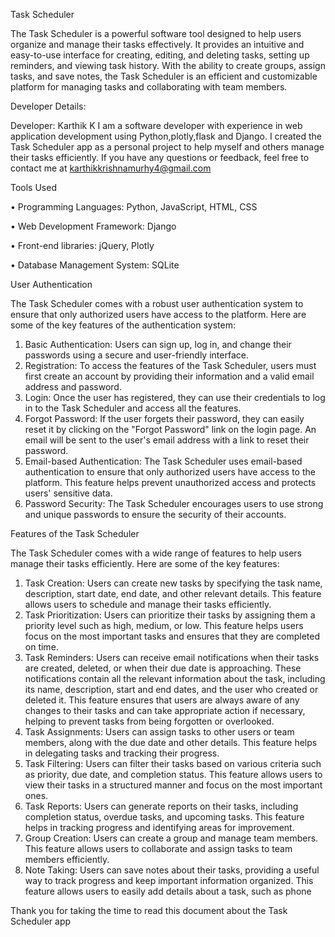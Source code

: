 Task Scheduler

  The Task Scheduler is a powerful software tool designed to help users organize and manage their tasks effectively. It provides an intuitive and easy-to-use interface for creating, editing, and deleting tasks, setting up reminders, and viewing task history. With the ability to create groups, assign tasks, and save notes, the Task Scheduler is an efficient and customizable platform for managing tasks and collaborating with team members.

Developer Details:

Developer: Karthik K
  I am a software developer with experience in web application development using Python,plotly,flask and Django. I created the Task Scheduler app as a personal project to help myself and others manage their tasks efficiently. If you have any questions or feedback, feel free to contact me at karthikkrishnamurhy4@gmail.com

Tools Used

•	Programming Languages: Python, JavaScript, HTML, CSS

•	Web Development Framework: Django

•	Front-end libraries: jQuery, Plotly

•	Database Management System: SQLite


User Authentication

  The Task Scheduler comes with a robust user authentication system to ensure that only authorized users have access to the platform. Here are some of the key features of the authentication system:

1.	Basic Authentication: Users can sign up, log in, and change their passwords using a secure and user-friendly interface.
2.	Registration: To access the features of the Task Scheduler, users must first create an account by providing their information and a valid email address and password.
3.	Login: Once the user has registered, they can use their credentials to log in to the Task Scheduler and access all the features.
4.	Forgot Password: If the user forgets their password, they can easily reset it by clicking on the "Forgot Password" link on the login page. An email will be sent to the user's email address with a link to reset their password.
5.	Email-based Authentication: The Task Scheduler uses email-based authentication to ensure that only authorized users have access to the platform. This feature helps prevent unauthorized access and protects users' sensitive data.
6.	Password Security: The Task Scheduler encourages users to use strong and unique passwords to ensure the security of their accounts.

Features of the Task Scheduler

  The Task Scheduler comes with a wide range of features to help users manage their tasks efficiently. Here are some of the key features:

1.	Task Creation: Users can create new tasks by specifying the task name, description, start date, end date, and other relevant details. This feature allows users to schedule and manage their tasks efficiently.
2.	Task Prioritization: Users can prioritize their tasks by assigning them a priority level such as high, medium, or low. This feature helps users focus on the most important tasks and ensures that they are completed on time.
3.	Task Reminders: Users can receive email notifications when their tasks are created, deleted, or when their due date is approaching. These notifications contain all the relevant information about the task, including its name, description, start and end dates, and the user who created or deleted it. This feature ensures that users are always aware of any changes to their tasks and can take appropriate action if necessary, helping to prevent tasks from being forgotten or overlooked.
4.	Task Assignments: Users can assign tasks to other users or team members, along with the due date and other details. This feature helps in delegating tasks and tracking their progress.
5.	Task Filtering: Users can filter their tasks based on various criteria such as priority, due date, and completion status. This feature allows users to view their tasks in a structured manner and focus on the most important ones.
6.	Task Reports: Users can generate reports on their tasks, including completion status, overdue tasks, and upcoming tasks. This feature helps in tracking progress and identifying areas for improvement.
7.	Group Creation: Users can create a group and manage team members. This feature allows users to collaborate and assign tasks to team members efficiently.
8.	Note Taking: Users can save notes about their tasks, providing a useful way to track progress and keep important information organized. This feature allows users to easily add details about a task, such as phone


Thank you for taking the time to read this document about the Task Scheduler app


